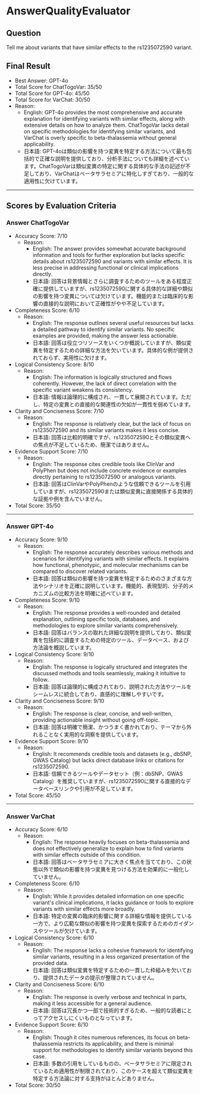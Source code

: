 # AnswerQualityEvaluator

## Question

Tell me about variants that have similar effects to the rs1235072590 variant.

## Final Result

- Best Answer: GPT-4o
- Total Score for ChatTogoVar: 35/50
- Total Score for GPT-4o: 45/50
- Total Score for VarChat: 30/50
- Reason:
  - English: GPT-4o provides the most comprehensive and accurate explanation for identifying variants with similar effects, along with extensive details on how to analyze them. ChatTogoVar lacks detail on specific methodologies for identifying similar variants, and VarChat is overly specific to beta-thalassemia without general applicability.
  - 日本語: GPT-4oは類似の影響を持つ変異を特定する方法について最も包括的で正確な説明を提供しており、分析手法についても詳細を述べています。ChatTogoVarは類似変異の特定に関する具体的な手法の記述が不足しており、VarChatはベータサラセミアに特化しすぎており、一般的な適用性に欠けています。

---

## Scores by Evaluation Criteria

### Answer ChatTogoVar
- Accuracy Score: 7/10
  - Reason: 
    - English: The answer provides somewhat accurate background information and tools for further exploration but lacks specific details about rs1235072590 and variants with similar effects. It is less precise in addressing functional or clinical implications directly.
    - 日本語: 回答は背景情報とさらに調査するためのツールをある程度正確に提供していますが、rs1235072590に関する具体的な詳細や類似の影響を持つ変異については欠けています。機能的または臨床的な影響の直接的な説明において正確性がやや不足しています。
- Completeness Score: 6/10
  - Reason: 
    - English: The response outlines several useful resources but lacks a detailed pathway to identify similar variants. No specific examples are provided, making the answer less actionable.
    - 日本語: 回答は役立つリソースをいくつか概説していますが、類似変異を特定するための詳細な方法を欠いています。具体的な例が提供されておらず、実用性に欠けます。
- Logical Consistency Score: 8/10
  - Reason: 
    - English: The information is logically structured and flows coherently. However, the lack of direct correlation with the specific variant weakens its consistency.
    - 日本語: 情報は論理的に構成され、一貫して展開されています。ただし、特定の変異との直接的な関連性の欠如が一貫性を弱めています。
- Clarity and Conciseness Score: 7/10
  - Reason: 
    - English: The response is relatively clear, but the lack of focus on rs1235072590 and its similar variants makes it less concise.
    - 日本語: 回答は比較的明確ですが、rs1235072590とその類似変異への焦点が不足しているため、簡潔ではありません。
- Evidence Support Score: 7/10
  - Reason: 
    - English: The response cites credible tools like ClinVar and PolyPhen but does not include concrete evidence or examples directly pertaining to rs1235072590 or analogous variants.
    - 日本語: 回答はClinVarやPolyPhenのような信頼できるツールを引用していますが、rs1235072590または類似変異に直接関係する具体的な証拠や例を含んでいません。
- Total Score: 35/50

---

### Answer GPT-4o
- Accuracy Score: 9/10
  - Reason: 
    - English: The response accurately describes various methods and scenarios for identifying variants with similar effects. It explains how functional, phenotypic, and molecular mechanisms can be compared to discover related variants.
    - 日本語: 回答は類似の影響を持つ変異を特定するためのさまざまな方法やシナリオを正確に説明しています。機能的、表現型的、分子的メカニズムの比較方法を明確に述べています。
- Completeness Score: 9/10
  - Reason: 
    - English: The response provides a well-rounded and detailed explanation, outlining specific tools, databases, and methodologies to explore similar variants comprehensively.
    - 日本語: 回答はバランスの取れた詳細な説明を提供しており、類似変異を包括的に調査するための特定のツール、データベース、および方法論を概説しています。
- Logical Consistency Score: 9/10
  - Reason: 
    - English: The response is logically structured and integrates the discussed methods and tools seamlessly, making it intuitive to follow.
    - 日本語: 回答は論理的に構成されており、説明された方法やツールをシームレスに統合しており、直感的に理解しやすいです。
- Clarity and Conciseness Score: 9/10
  - Reason: 
    - English: The response is clear, concise, and well-written, providing actionable insight without going off-topic.
    - 日本語: 回答は明確で簡潔、かつうまく書かれており、テーマから外れることなく実用的な洞察を提供しています。
- Evidence Support Score: 9/10
  - Reason: 
    - English: It recommends credible tools and datasets (e.g., dbSNP, GWAS Catalog) but lacks direct database links or citations for rs1235072590.
    - 日本語: 信頼できるツールやデータセット（例：dbSNP、GWAS Catalog）を推奨していますが、rs1235072590に関する直接的なデータベースリンクや引用が不足しています。
- Total Score: 45/50

---

### Answer VarChat
- Accuracy Score: 6/10
  - Reason: 
    - English: The response heavily focuses on beta-thalassemia and does not effectively generalize to explain how to find variants with similar effects outside of this condition.
    - 日本語: 回答はベータサラセミアに大きく焦点を当てており、この状態以外で類似の影響を持つ変異を見つける方法を効果的に一般化していません。
- Completeness Score: 6/10
  - Reason: 
    - English: While it provides detailed information on one specific variant's clinical implications, it lacks guidance or tools to explore variants with similar effects more broadly.
    - 日本語: 特定の変異の臨床的影響に関する詳細な情報を提供している一方で、より広範な類似の影響を持つ変異を探索するためのガイダンスやツールが欠けています。
- Logical Consistency Score: 6/10
  - Reason: 
    - English: The response lacks a cohesive framework for identifying similar variants, resulting in a less organized presentation of the provided data.
    - 日本語: 回答は類似変異を特定するための一貫した枠組みを欠いており、提供されたデータの提示が整理されていません。
- Clarity and Conciseness Score: 6/10
  - Reason: 
    - English: The response is overly verbose and technical in parts, making it less accessible for a general audience.
    - 日本語: 回答は冗長かつ一部で技術的すぎるため、一般的な読者にとってアクセスしにくいものとなっています。
- Evidence Support Score: 6/10
  - Reason: 
    - English: Though it cites numerous references, its focus on beta-thalassemia restricts its applicability, and there is minimal support for methodologies to identify similar variants beyond this case.
    - 日本語: 多数の引用をしているものの、ベータサラセミアに限定されているため適用性が制限されており、このケースを超えて類似変異を特定する方法論に対する支持がほとんどありません。
- Total Score: 30/50